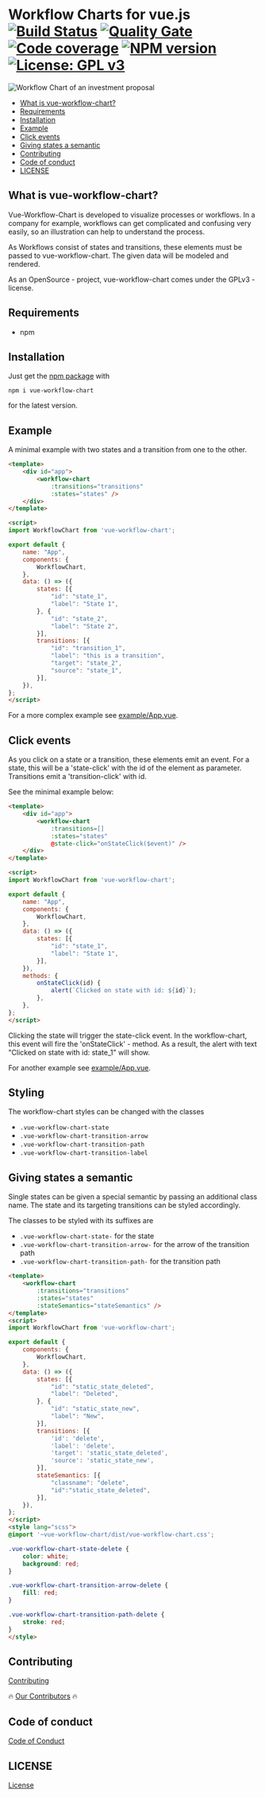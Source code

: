 Workflow Charts for vue.js [![Build Status](https://cloud.drone.io/api/badges/vue-workflow-chart/vue-workflow-chart/status.svg)](https://cloud.drone.io/vue-workflow-chart/vue-workflow-chart)
[![Quality Gate](https://sonarcloud.io/api/project_badges/measure?project=vue-workflow-chart_vue-workflow-chart&metric=alert_status)](https://sonarcloud.io/dashboard/index/vue-workflow-chart_vue-workflow-chart)
[![Code coverage](https://sonarcloud.io/api/project_badges/measure?project=vue-workflow-chart_vue-workflow-chart&metric=coverage)](https://sonarcloud.io/dashboard/index/vue-workflow-chart_vue-workflow-chart)
[![NPM version](https://badge.fury.io/js/vue-workflow-chart.svg)](https://badge.fury.io/js/vue-workflow-chart)
 [![License: GPL v3](https://img.shields.io/badge/License-GPL%20v3-blue.svg)](https://www.gnu.org/licenses/gpl-3.0)
========================

![Workflow Chart of an investment proposal](./assets/workflow-chart.png)


 - [What is vue-workflow-chart?](#what-is-vue-workflow-chart)
 - [Requirements](#requirements)
 - [Installation](#installation)
 - [Example](#example)
 - [Click events](#click-events)
 - [Giving states a semantic](#giving-states-a-semantic)
 - [Contributing](#contributing)
 - [Code of conduct](#code-of-conduct)
 - [LICENSE](#license)

## What is vue-workflow-chart?

Vue-Workflow-Chart is developed to visualize processes or workflows. In a company for example, workflows can get complicated and confusing very easily, so an illustration can help to understand the process.

As Workflows consist of states and transitions, these elements must be passed to vue-workflow-chart. The given data will be modeled and rendered.

As an OpenSource - project, vue-workflow-chart comes under the GPLv3 - license.

## Requirements

* npm

## Installation

Just get the [npm package](https://www.npmjs.com/package/vue-workflow-chart) with

```
npm i vue-workflow-chart
```
for the latest version.

## Example

A minimal example with two states and a transition from one to the other.
```html
<template>
    <div id="app">
        <workflow-chart
            :transitions="transitions"
            :states="states" />
    </div>
</template>

<script>
import WorkflowChart from 'vue-workflow-chart';

export default {
    name: "App",
    components: {
        WorkflowChart,
    },
    data: () => ({
        states: [{
            "id": "state_1",
            "label": "State 1",
        }, {
            "id": "state_2",
            "label": "State 2",
        }],
        transitions: [{
            "id": "transition_1",
            "label": "this is a transition",
            "target": "state_2",
            "source": "state_1",
        }],
    }),
};
</script>
```

For a more complex example see [example/App.vue](./example/App.vue).

## Click events

As you click on a state or a transition, these elements emit an event. For a state, this will be a 'state-click' with the id of the element as parameter. Transitions emit a 'transition-click' with id. 

See the minimal example below:

```html
<template>
    <div id="app">
        <workflow-chart
            :transitions=[]
            :states="states"
            @state-click="onStateClick($event)" />
    </div>
</template>

<script>
import WorkflowChart from 'vue-workflow-chart';

export default {
    name: "App",
    components: {
        WorkflowChart,
    },
    data: () => ({
        states: [{
            "id": "state_1",
            "label": "State 1",
        }],
    }),
    methods: {
        onStateClick(id) {
            alert(`Clicked on state with id: ${id}`);
        },
    },
};
</script>
```

Clicking the state will trigger the state-click event. In the workflow-chart, this event will fire the 'onStateClick' - method. As a result, the alert with text "Clicked on state with id: state_1" will show. 

For another example see [example/App.vue](./example/App.vue).


## Styling

The workflow-chart styles can be changed with the classes

* `.vue-workflow-chart-state`
* `.vue-workflow-chart-transition-arrow`
* `.vue-workflow-chart-transition-path`
* `.vue-workflow-chart-transition-label`


## Giving states a semantic

Single states can be given a special semantic by passing an additional class name. The state and
its targeting transitions can be styled accordingly.

The classes to be styled with its suffixes are

* `.vue-workflow-chart-state-` for the state
* `.vue-workflow-chart-transition-arrow-` for the arrow of the transition path
* `.vue-workflow-chart-transition-path-` for the transition path


```html
<template>
    <workflow-chart
        :transitions="transitions"
        :states="states"
        :stateSemantics="stateSemantics" />
</template>
<script>
import WorkflowChart from 'vue-workflow-chart';

export default {
    components: {
        WorkflowChart,
    },
    data: () => ({
        states: [{
            "id": "static_state_deleted",
            "label": "Deleted",
        }, {
            "id": "static_state_new",
            "label": "New",
        }],
        transitions: [{
            'id': 'delete',
            'label': 'delete',
            'target': 'static_state_deleted',
            'source': 'static_state_new',
        }],
        stateSemantics: [{
            "classname": "delete",
            "id":"static_state_deleted",
        }],
    }),
};
</script>
<style lang="scss">
@import '~vue-workflow-chart/dist/vue-workflow-chart.css';

.vue-workflow-chart-state-delete {
    color: white;
    background: red;
}

.vue-workflow-chart-transition-arrow-delete {
    fill: red;
}

.vue-workflow-chart-transition-path-delete {
    stroke: red;
}
</style>
```

## Contributing

[Contributing](./CONTRIBUTING.md)

🔥 [Our Contributors](./Contributors.md) 🔥

## Code of conduct

[Code of Conduct](./CODE_OF_CONDUCT.md)

## LICENSE

[License](./LICENSE)
